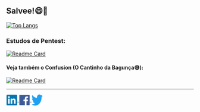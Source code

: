 ## Salvee!😄🤩

[![Top Langs](https://github-readme-stats.vercel.app/api/top-langs/?username=Felipesco&langs_count=10&layout=compact&theme=radical&custom_title=Linguagens)](https://github.com/Felipesco)

### Estudos de Pentest:

[![Readme Card](https://github-readme-stats.vercel.app/api/pin/?username=Felipesco&repo=Pentest-Studies&theme=radical&layout=compact)](https://github.com/Felipesco/Confusion)

#### Veja também o **Confusion** (O Cantinho da Bagunça😅):

[![Readme Card](https://github-readme-stats.vercel.app/api/pin/?username=Felipesco&repo=Confusion&theme=radical&layout=compact)](https://github.com/Felipesco/Confusion)

___

<a href="https://www.linkedin.com/in/felipe-santos-de-almeida-a211301b8/" target="_blank">
  <img align="center" alt="Felipe Santos-LinkedIn" height="30" width="30" src="https://raw.githubusercontent.com/devicons/devicon/master/icons/linkedin/linkedin-original.svg" style="max-width:100%;">
</a>
<a href="https://www.facebook.com/profile.php?id=100006484145243" target="_blank">
  <img align="center" alt="Felipe Santos-Facebook" height="30" width="30" src="https://raw.githubusercontent.com/devicons/devicon/master/icons/facebook/facebook-original.svg" style="max-width:100%;">
</a>
<a href="https://twitter.com/programad0" target="_blank">
  <img align="center" alt="Felipe Santos-Twitter" height="30" width="30" src="https://raw.githubusercontent.com/devicons/devicon/master/icons/twitter/twitter-original.svg" style="max-width:100%;">
</a>
